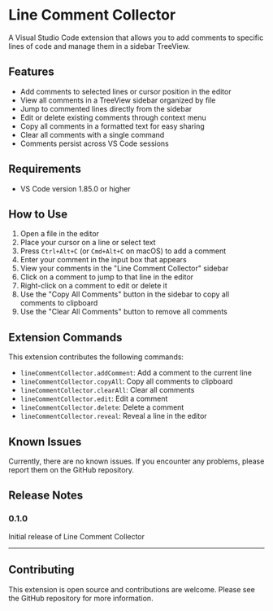 # Line Comment Collector

A Visual Studio Code extension that allows you to add comments to specific lines of code and manage them in a sidebar TreeView.

## Features

- Add comments to selected lines or cursor position in the editor
- View all comments in a TreeView sidebar organized by file
- Jump to commented lines directly from the sidebar
- Edit or delete existing comments through context menu
- Copy all comments in a formatted text for easy sharing
- Clear all comments with a single command
- Comments persist across VS Code sessions

## Requirements

- VS Code version 1.85.0 or higher

## How to Use

1. Open a file in the editor
2. Place your cursor on a line or select text
3. Press `Ctrl+Alt+C` (or `Cmd+Alt+C` on macOS) to add a comment
4. Enter your comment in the input box that appears
5. View your comments in the "Line Comment Collector" sidebar
6. Click on a comment to jump to that line in the editor
7. Right-click on a comment to edit or delete it
8. Use the "Copy All Comments" button in the sidebar to copy all comments to clipboard
9. Use the "Clear All Comments" button to remove all comments

## Extension Commands

This extension contributes the following commands:

- `lineCommentCollector.addComment`: Add a comment to the current line
- `lineCommentCollector.copyAll`: Copy all comments to clipboard
- `lineCommentCollector.clearAll`: Clear all comments
- `lineCommentCollector.edit`: Edit a comment
- `lineCommentCollector.delete`: Delete a comment
- `lineCommentCollector.reveal`: Reveal a line in the editor

## Known Issues

Currently, there are no known issues. If you encounter any problems, please report them on the GitHub repository.

## Release Notes

### 0.1.0

Initial release of Line Comment Collector

---

## Contributing

This extension is open source and contributions are welcome. Please see the GitHub repository for more information.
